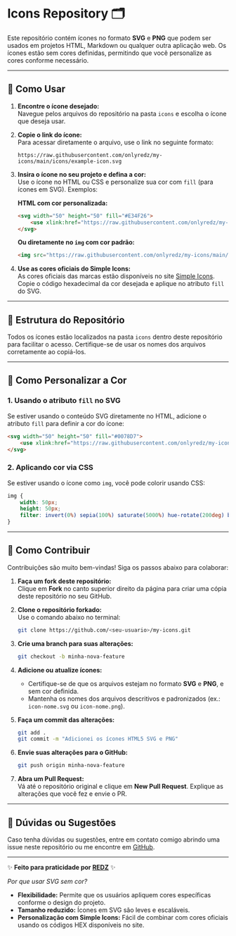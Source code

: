 # Icons Repository 🗂

Este repositório contém ícones no formato **SVG** e **PNG** que podem ser usados em projetos HTML, Markdown ou qualquer outra aplicação web. Os ícones estão sem cores definidas, permitindo que você personalize as cores conforme necessário.

---

## 🌟 **Como Usar**

1. **Encontre o ícone desejado:**  
   Navegue pelos arquivos do repositório na pasta `icons` e escolha o ícone que deseja usar.

2. **Copie o link do ícone:**  
   Para acessar diretamente o arquivo, use o link no seguinte formato:

   ```
   https://raw.githubusercontent.com/onlyredz/my-icons/main/icons/example-icon.svg
   ```

3. **Insira o ícone no seu projeto e defina a cor:**  
   Use o ícone no HTML ou CSS e personalize sua cor com `fill` (para ícones em SVG). Exemplos:

   **HTML com cor personalizada:**
   ```html
   <svg width="50" height="50" fill="#E34F26">
       <use xlink:href="https://raw.githubusercontent.com/onlyredz/my-icons/main/icons/example-icon.svg#icon-id"></use>
   </svg>
   ```

   **Ou diretamente no `img` com cor padrão:**
   ```html
   <img src="https://raw.githubusercontent.com/onlyredz/my-icons/main/icons/example-icon.svg" alt="Example Icon" style="width: 50px; height: 50px; fill: #E34F26;">
   ```

4. **Use as cores oficiais do Simple Icons:**  
   As cores oficiais das marcas estão disponíveis no site [Simple Icons](https://simpleicons.org). Copie o código hexadecimal da cor desejada e aplique no atributo `fill` do SVG.

---

## 📂 **Estrutura do Repositório**

Todos os ícones estão localizados na pasta `icons` dentro deste repositório para facilitar o acesso. Certifique-se de usar os nomes dos arquivos corretamente ao copiá-los.

---

## 🎨 **Como Personalizar a Cor**

### 1. **Usando o atributo `fill` no SVG**
Se estiver usando o conteúdo SVG diretamente no HTML, adicione o atributo `fill` para definir a cor do ícone:

```html
<svg width="50" height="50" fill="#0078D7">
    <use xlink:href="https://raw.githubusercontent.com/onlyredz/my-icons/main/icons/example-icon.svg#icon-id"></use>
</svg>
```

### 2. **Aplicando cor via CSS**
Se estiver usando o ícone como `img`, você pode colorir usando CSS:

```css
img {
    width: 50px;
    height: 50px;
    filter: invert(0%) sepia(100%) saturate(5000%) hue-rotate(200deg) brightness(100%) contrast(90%);
}
```

---

## 🤝 **Como Contribuir**

Contribuições são muito bem-vindas! Siga os passos abaixo para colaborar:

1. **Faça um fork deste repositório:**  
   Clique em **Fork** no canto superior direito da página para criar uma cópia deste repositório no seu GitHub.

2. **Clone o repositório forkado:**  
   Use o comando abaixo no terminal:
   ```bash
   git clone https://github.com/<seu-usuario>/my-icons.git
   ```

3. **Crie uma branch para suas alterações:**  
   ```bash
   git checkout -b minha-nova-feature
   ```

4. **Adicione ou atualize ícones:**  
   - Certifique-se de que os arquivos estejam no formato **SVG** e **PNG**, e sem cor definida.
   - Mantenha os nomes dos arquivos descritivos e padronizados (ex.: `icon-nome.svg` ou `icon-nome.png`).

5. **Faça um commit das alterações:**  
   ```bash
   git add .
   git commit -m "Adicionei os ícones HTML5 SVG e PNG"
   ```

6. **Envie suas alterações para o GitHub:**  
   ```bash
   git push origin minha-nova-feature
   ```

7. **Abra um Pull Request:**  
   Vá até o repositório original e clique em **New Pull Request**. Explique as alterações que você fez e envie o PR.

---

## 💬 **Dúvidas ou Sugestões**

Caso tenha dúvidas ou sugestões, entre em contato comigo abrindo uma issue neste repositório ou me encontre em [GitHub](https://github.com/onlyredz).

---

✨ **Feito para praticidade por [REDZ](https://github.com/onlyredz)** ✨

_Por que usar SVG sem cor?_
- **Flexibilidade:** Permite que os usuários apliquem cores específicas conforme o design do projeto.
- **Tamanho reduzido:** Ícones em SVG são leves e escaláveis.
- **Personalização com Simple Icons:** Fácil de combinar com cores oficiais usando os códigos HEX disponíveis no site.
